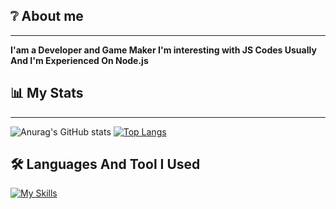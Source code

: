 ## ❔ About me 
***
**I'am a Developer and Game Maker I'm interesting with JS Codes Usually And I'm Experienced On Node.js**
## 📊 My Stats 
***
![Anurag's GitHub stats](https://github-readme-stats.vercel.app/api?username=epsseniyer&show_icons=true&theme=radical)
[![Top Langs](https://github-readme-stats.vercel.app/api/top-langs/?username=epsseniyer&layout=compact)](https://github.com/anuraghazra/github-readme-stats)
## 🛠 Languages And Tool I Used
[![My Skills](https://skillicons.dev/icons?i=bash,c,bootstap,blender,cs,cloudflare,css,html,js,discord,bots,express,gamemakerstudio,java,github,jquery,lua,md,mongodb,mysql,nodejs,pug,py,sass,unreal,vscode&perline=8)](https://skillicons.dev)

